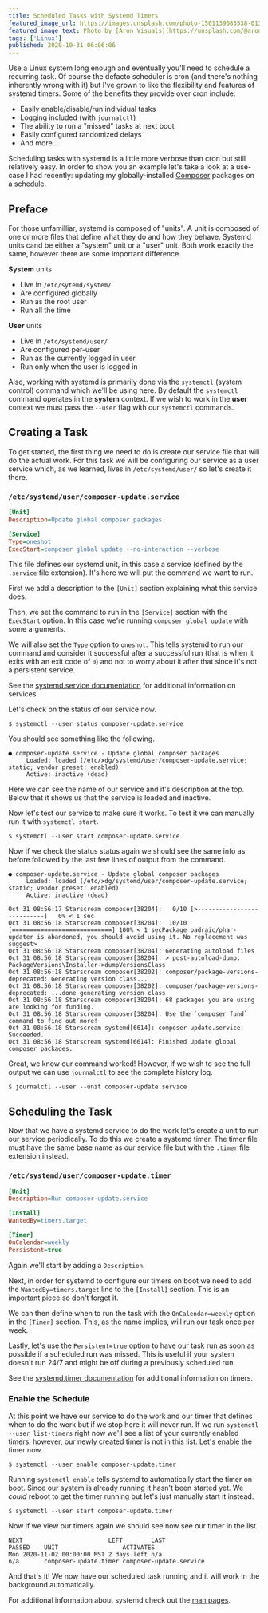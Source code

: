 ```yaml
---
title: Scheduled Tasks with Systemd Timers
featured_image_url: https://images.unsplash.com/photo-1501139083538-0139583c060f?&ixid=eyJhcHBfaWQiOjEyMDd9&auto=format&w=1600
featured_image_text: Photo by [Aron Visuals](https://unsplash.com/@aronvisuals?utm_source=unsplash&amp;utm_medium=referral&amp;utm_content=creditCopyText) on [Unsplash](https://unsplash.com/?utm_source=unsplash&amp;utm_medium=referral&amp;utm_content=creditCopyText)
tags: ['Linux']
published: 2020-10-31 06:06:06
---
```


<!-- excerpt -->
Use a Linux system long enough and eventually you'll need to schedule a
recurring task. Of course the defacto scheduler is cron (and there's nothing
inherently wrong with it) but I've grown to like the flexibility and features of
systemd timers. Some of the benefits they provide over cron include:
<!-- endexcerpt -->

  - Easily enable/disable/run individual tasks
  - Logging included (with `journalctl`)
  - The ability to run a "missed" tasks at next boot
  - Easily configured randomized delays
  - And more...

Scheduling tasks with systemd is a little more verbose than cron but still
relatively easy. In order to show you an example let's take a look at a
use-case I had recently: updating my globally-installed
[Composer](https://getcomposer.org/) packages on a schedule.

## Preface

For those unfamilliar, systemd is composed of "units". A unit is composed of one
or more files that define what they do and how they behave. Systemd units cand
be either a "system" unit or a "user" unit. Both work exactly the same, however
there are some important difference.

**System** units

  - Live in `/etc/sytemd/system/`
  - Are configured globally
  - Run as the root user
  - Run all the time

**User** units

  - Live in `/etc/systemd/user/`
  - Are configured per-user
  - Run as the currently logged in user
  - Run only when the user is logged in

Also, working with systemd is primarily done via the `systemctl` (system
control) command which we'll be using here. By default the `systemctl` command
operates in the **system** context. If we wish to work in the **user** context
we must pass the `--user` flag with our `systemctl` commands.

## Creating a Task

To get started, the first thing we need to do is create our service file that
will do the actual work. For this task we will be configuring our service as a
user service which, as we learned, lives in `/etc/systemd/user/` so let's create
it there.

### `/etc/systemd/user/composer-update.service`

```ini
[Unit]
Description=Update global composer packages

[Service]
Type=oneshot
ExecStart=composer global update --no-interaction --verbose
```

This file defines our systemd unit, in this case a service (defined by the
`.service` file extension). It's here we will put the command we want to run.

First we add a description to the `[Unit]` section explaining what this service does.

Then, we set the command to run in the `[Service]` section with the `ExecStart`
option. In this case we're running `composer global update` with some arguments.

We will also set the `Type` option to `oneshot`. This tells systemd to run our
command and consider it successful after a successful run (that is when it exits
with an exit code of `0`) and not to worry about it after that since it's not a
persistent service.

<div class="info">
    <p>
        See the <a href="https://www.freedesktop.org/software/systemd/man/systemd.service.html">systemd.service documentation</a> for additional information on services.
    </p>
</div>

Let's check on the status of our service now.

```shell
$ systemctl --user status composer-update.service
```

You should see something like the following.

```
● composer-update.service - Update global composer packages
     Loaded: loaded (/etc/xdg/systemd/user/composer-update.service; static; vendor preset: enabled)
     Active: inactive (dead)
```

Here we can see the name of our service and it's description at the top. Below
that it shows us that the service is loaded and inactive.

Now let's test our service to make sure it works. To test it we can manually run
it with `systemctl start`.

```shell
$ systemctl --user start composer-update.service
```

Now if we check the status status again we should see the same info as before
followed by the last few lines of output from the command.

```
● composer-update.service - Update global composer packages
     Loaded: loaded (/etc/xdg/systemd/user/composer-update.service; static; vendor preset: enabled)
     Active: inactive (dead)

Oct 31 08:56:17 Starscream composer[38204]:   0/10 [>---------------------------]   0% < 1 sec
Oct 31 08:56:18 Starscream composer[38204]:  10/10 [============================] 100% < 1 secPackage padraic/phar-updater is abandoned, you should avoid using it. No replacement was suggest>
Oct 31 08:56:18 Starscream composer[38204]: Generating autoload files
Oct 31 08:56:18 Starscream composer[38204]: > post-autoload-dump: PackageVersions\Installer->dumpVersionsClass
Oct 31 08:56:18 Starscream composer[38202]: composer/package-versions-deprecated: Generating version class...
Oct 31 08:56:18 Starscream composer[38202]: composer/package-versions-deprecated: ...done generating version class
Oct 31 08:56:18 Starscream composer[38204]: 68 packages you are using are looking for funding.
Oct 31 08:56:18 Starscream composer[38204]: Use the `composer fund` command to find out more!
Oct 31 08:56:18 Starscream systemd[6614]: composer-update.service: Succeeded.
Oct 31 08:56:18 Starscream systemd[6614]: Finished Update global composer packages.
```

Great, we know our command worked! However, if we wish to see the full output we
can use `journalctl` to see the complete history log.

```shell
$ journalctl --user --unit composer-update.service
```

## Scheduling the Task

Now that we have a systemd service to do the work let's create a unit to run our
service periodically. To do this we create a systemd timer. The timer file must
have the same base name as our service file but with the `.timer` file extension
instead.

### `/etc/systemd/user/composer-update.timer`

```ini
[Unit]
Description=Run composer-update.service

[Install]
WantedBy=timers.target

[Timer]
OnCalendar=weekly
Persistent=true
```

Again we'll start by adding a `Description`.

Next, in order for systemd to configure our timers on boot we need to add the
`WantedBy=timers.target` line to the `[Install]` section. This is an important
piece so don't forget it.

We can then define when to run the task with the `OnCalendar=weekly` option in
the `[Timer]` section. This, as the name implies, will run our task once per week.

Lastly, let's use the `Persistent=true` option to have our task run as soon as
possible if a scheduled run was missed. This is useful if your system doesn't
run 24/7 and might be off during a previously scheduled run.

<div class="info">
    <p>
        See the <a href="https://www.freedesktop.org/software/systemd/man/systemd.timer.html">systemd.timer documentation</a> for additional information on timers.
    </p>
</div>

### Enable the Schedule

At this point we have our service to do the work and our timer that defines when
to do the work but if we stop here it will never run. If we run
`systemctl --user list-timers` right now we'll see a list of your currently
enabled timers, however, our newly created timer is not in this list. Let's
enable the timer now.

```shell
$ systemctl --user enable composer-update.timer
```

Running `systemctl enable` tells systemd to automatically start the timer on
boot. Since our system is already running it hasn't been started yet. We _could_
reboot to get the timer running but let's just manually start it instead.

```shell
$ systemctl --user start composer-update.timer
```

Now if we view our timers again we should see now see our timer in the list.

```
NEXT                        LEFT        LAST                        PASSED    UNIT                  ACTIVATES              
Mon 2020-11-02 00:00:00 MST 2 days left n/a                         n/a       composer-update.timer composer-update.service
```

And that's it! We now have our scheduled task running and it will work in the
background automatically.

<div class="info">
    <p>
        For additional information about systemd check out the
        <a href="https://www.freedesktop.org/software/systemd/man/index.html">man pages</a>.
    </p>
</div>
